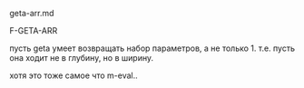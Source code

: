 geta-arr.md

F-GETA-ARR

пусть geta умеет возвращать набор параметров, а не только 1.
т.е. пусть она ходит не в глубину, но в ширину.

хотя это тоже самое что m-eval..